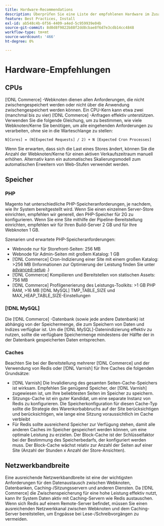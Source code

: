 ```yaml
---
title: Hardware-Recommendations
description: Überprüfen Sie eine Liste der empfohlenen Hardware im Zusammenhang mit der optimalen Leistung von Adobe Commerce-Implementierungen.
feature: Best Practices, Install
exl-id: ab548c4b-6f56-4409-a4ed-5c959939e04b
source-git-commit: 8d0d8f9822b88f2dd8cbae8f6d7e3cdb14cc4848
workflow-type: tm+mt
source-wordcount: '466'
ht-degree: 0%

---
```


# Hardware-Empfehlungen

## CPUs

[!DNL Commerce] -Webknoten dienen allen Anforderungen, die nicht zwischengespeichert werden oder nicht über die Anwendung zwischengespeichert werden können. Ein CPU-Kern kann etwa zwei (manchmal bis zu vier) [!DNL Commerce] -Anfragen effektiv unterstützen. Verwenden Sie die folgende Gleichung, um zu bestimmen, wie viele Webknoten/Kerne Sie benötigen, um alle eingehenden Anforderungen zu verarbeiten, ohne sie in die Warteschlange zu stellen:

```
N[Cores] = (N[Expected Requests] / 2) + N [Expected Cron Processes]
```

Wenn Sie erwarten, dass sich die Last eines Stores ändert, können Sie die Anzahl der Webknoten/Kerne für einen aktiven Verkaufszeitraum manuell erhöhen. Alternativ kann ein automatisches Skalierungsmodell zum automatischen Erweitern von Web-Stufen verwendet werden.

## Speicher

### PHP

Magento hat unterschiedliche PHP-Speicheranforderungen, je nachdem, wie Ihr System bereitgestellt wird.  Wenn Sie einen einzelnen Server-Store einrichten, empfehlen wir generell, den PHP-Speicher für 2G zu konfigurieren.  Wenn Sie eine Site mithilfe der Pipeline-Bereitstellung einrichten, empfehlen wir für Ihren Build-Server 2 GB und für Ihre Webknoten 1 GB.

Szenarien und erwartete PHP-Speicheranforderungen:

* Webnode nur für Storefront-Seiten: 256 MB
* Webnode für Admin-Seiten mit großem Katalog: 1 GB
* [!DNL Commerce] Cron-Indizierung einer Site mit einem großen Katalog: >256 MB (Informationen zur Optimierung der Leistung finden Sie unter [advanced-setup](../performance/advanced-setup.md) .)
* [!DNL Commerce] Kompilieren und Bereitstellen von statischen Assets: 756 MB
* [!DNL Commerce] Profilgenerierung des Leistungs-Toolkits: >1 GB PHP RAM, >16 MB [!DNL MySQL] TMP_TABLE_SIZE und MAX_HEAP_TABLE_SIZE-Einstellungen

### [!DNL MySQL]

Die [!DNL Commerce] -Datenbank (sowie jede andere Datenbank) ist abhängig von der Speichermenge, die zum Speichern von Daten und Indizes verfügbar ist. Um die [!DNL MySQL]-Datenindizierung effektiv zu nutzen, sollte die verfügbare Speichermenge mindestens der Hälfte der in der Datenbank gespeicherten Daten entsprechen.

### Caches

Beachten Sie bei der Bereitstellung mehrerer [!DNL Commerce] und der Verwendung von Redis oder [!DNL Varnish] für Ihre Caches die folgenden Grundsätze:

* [!DNL Varnish] Die Invalidierung des gesamten Seiten-Cache-Speichers ist wirksam. Empfehlen Sie genügend Speicher, der [!DNL Varnish] zugewiesen ist, um Ihre beliebtesten Seiten im Speicher zu speichern.
* Sitzungs-Cache ist ein guter Kandidat, um eine separate Instanz von Redis zu konfigurieren.  Die Speicherkonfiguration für diesen Cache-Typ sollte die Strategie des Warenkorbabbruchs auf der Site berücksichtigen und berücksichtigen, wie lange eine Sitzung voraussichtlich im Cache verbleibt
* Für Redis sollte ausreichend Speicher zur Verfügung stehen, damit alle anderen Caches im Speicher gespeichert werden können, um eine optimale Leistung zu erzielen.  Der Block-Cache ist der Schlüsselfaktor bei der Bestimmung des Speicherbedarfs, der konfiguriert werden muss.  Der Block-Cache wächst relativ zur Anzahl der Seiten auf einer Site (Anzahl der Stunden x Anzahl der Store-Ansichten).

## Netzwerkbandbreite

Eine ausreichende Netzwerkbandbreite ist eine der wichtigsten Anforderungen für den Datenaustausch zwischen Webknoten, Datenbanken, Caching-/Sitzungsservern und anderen Diensten. Da [!DNL Commerce] die Zwischenspeicherung für eine hohe Leistung effektiv nutzt, kann Ihr System Daten aktiv mit Caching-Servern wie Redis austauschen. Wenn sich Redis auf einem Remote-Server befindet, müssen Sie einen ausreichenden Netzwerkkanal zwischen Webknoten und dem Caching-Server bereitstellen, um Engpässe bei Lese-/Schreibvorgängen zu vermeiden.
